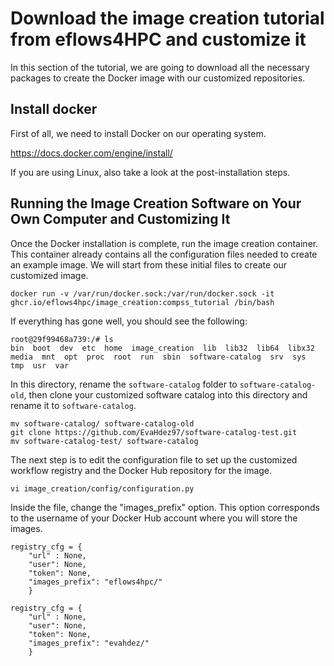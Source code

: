 # Download the image creation tutorial from eflows4HPC and customize it

In this section of the tutorial, we are going to download all the necessary packages to create the Docker image with our customized repositories.

## Install docker

First of all, we need to install Docker on our operating system.

https://docs.docker.com/engine/install/

If you are using Linux, also take a look at the post-installation steps.

## Running the Image Creation Software on Your Own Computer and Customizing It

Once the Docker installation is complete, run the image creation container. This container already contains all the configuration files needed to create an example image. 
We will start from these initial files to create our customized image.

```
docker run -v /var/run/docker.sock:/var/run/docker.sock -it ghcr.io/eflows4hpc/image_creation:compss_tutorial /bin/bash
```
If everything has gone well, you should see the following:
```
root@29f99468a739:/# ls
bin  boot  dev  etc  home  image_creation  lib  lib32  lib64  libx32  media  mnt  opt  proc  root  run  sbin  software-catalog  srv  sys  tmp  usr  var
```
In this directory, rename the `software-catalog` folder to `software-catalog-old`, then clone your customized software catalog into this directory and rename it to `software-catalog`.
```
mv software-catalog/ software-catalog-old
git clone https://github.com/EvaHdez97/software-catalog-test.git
mv software-catalog-test/ software-catalog
```
The next step is to edit the configuration file to set up the customized workflow registry and the Docker Hub repository for the image.
```
vi image_creation/config/configuration.py 
```
Inside the file, change the "images_prefix" option. This option corresponds to the username of your Docker Hub account where you will store the images.
```
registry_cfg = {
    "url" : None,
    "user": None,
    "token": None,
    "images_prefix": "eflows4hpc/"
    }
```
```
registry_cfg = {
    "url" : None,
    "user": None,
    "token": None,
    "images_prefix": "evahdez/"
    }
```



